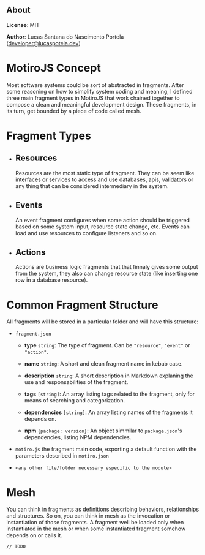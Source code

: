## About

**License**: MIT

**Author**: Lucas Santana do Nascimento Portela (<developer@lucaspotela.dev>)

# MotiroJS Concept

Most software systems could be sort of abstracted in fragments. After some reasoning on how to simplify system coding and meaning, I defined three main fragment types in MotiroJS that work chained together to compose a clean and meaningful development design. These fragments, in its turn, get bounded by a piece of code called mesh.

# Fragment Types

- ## Resources
  Resources are the most static type of fragment. They can be seem like interfaces or services to access and use databases, apis, validators or any thing that can be considered intermediary in the system.
- ## Events

  An event fragment configures when some action should be triggered based on some system input, resource state change, etc. Events can load and use resources to configure listeners and so on.

- ## Actions

  Actions are business logic fragments that that finnaly gives some output from the system, they also can change resource state (like inserting one row in a database resource).

# Common Fragment Structure

All fragments will be stored in a particular folder and will have this structure:

- `fragment.json`

  - **type** `string`: The type of fragment. Can be `"resource"`, `"event"` or `"action"`.

  - **name** `string`: A short and clean fragment name in kebab case.

  - **description** `string`: A short description in Markdown explaning the use and responsabilities of the fragment.

  - **tags** `[string]`: An array listing tags related to the fragment, only for means of searching and categorization.

  - **dependencies** `[string]`: An array listing names of the fragments it depends on.

  - **npm** `{package: version}`: An object simmilar to `package.json`'s dependencies, listing NPM dependencies.

- `motiro.js`
  the fragment main code, exporting a default function with the parameters described in `motiro.json`

- `<any other file/folder necessary especific to the module>`

# Mesh

You can think in fragments as definitions describing behaviors, relationships and structures. So on, you can think in mesh as the invocation or instantiation of those fragments. A fragment well be loaded only when instantiated in the mesh or when some instantiated fragment somehow depends on or calls it.

    // TODO
